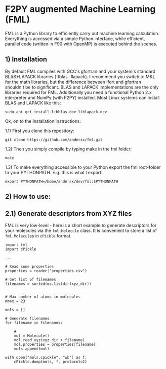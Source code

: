 # F2PY augmented Machine Learning (FML)

FML is a Python library to efficiently carry out machine learning calculation. Everything is accessed via a simple Python interface, while efficient, parallel code (written in F90 with OpenMP) is executed behind the scenes.


## 1) Installation

By default FML compiles with GCC's gfortran and your system's standard BLAS+LAPACK libraries (-lblas -llapack). I recommend you switch to MKL for the math libraries, but the difference between ifort and gfortran shouldn't be to significant. BLAS and LAPACK implementations are the only libraries required for FML. Additionally you need a functional Python 2.x interpreter and NumPy (with F2PY) installed. Most Linux systems can install BLAS and LAPACK like this:

    sudo apt-get install libblas-dev liblapack-dev

Ok, on to the installation instructions:

1.1) First you clone this repository: 

    git clone https://github.com/andersx/fml.git

1.2) Then you simply compile by typing make in the fml folder:

    make

1.3) To make everything accessible to your Python export the fml root-folder to your PYTHONPATH. E.g. this is what I export:

    export PYTHONPATH=/home/andersx/dev/fml:$PYTHONPATH

## 2) How to use:


## 2.1) Generate descriptors from XYZ files

FML is very low-level - here is a short example to generate descriptors for your molecules via the `fml.Molecule` class. It is convenient to store a list of `fml.Molecule`s in `cPickle` format.

    import fml
    import cPickle

    ...
   
    # Read some properties 
    properties = reader("properties.csv")

    # Get list of filenames
    filenames = sorted(os.listdir(xyz_dir))


    # Max number of atoms in molecules
    nmax = 23

    mols = []

    # Generate filenames
    for filename in filenames:

        #
        mol = Molecule()
        mol.read_xyz(xyz_dir + filename)
        mol.properties = properties[filename]
        mols.append(mol)

    with open("mols.cpickle", "wb") as f:
        cPickle.dump(mols, f, protocol=2)
